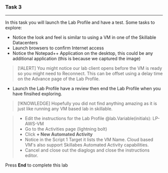 ### Task 3

---

In this task you will launch the Lab Profile and have a test.  Some tasks to explore:

- Notice the look and feel is similar to using a VM in one of the Skillable Datacenters
- Launch browsers to confirm Internet access
- Notice the Notepad++ Application on the desktop, this could be any additional application (this is because we captured the image)

>[!ALERT] You might notice our lab client opens before the VM is ready so you might need to Reconnect.  This can be offset using a delay time on the Advance page of the Lab Profile.

- Launch the Lab Profile have a review then end the Lab Profile when you have finsihed exploring.

>[!KNOWLEDGE] Hopefully you did not find anything amazing as it is just like running any VM based lab in skillable.

> - Edit the instructions for the Lab Profile @lab.Variable(initials): LP-AWS-VM
> - Go to the Activities page (lightning bolt)
> - Click **+ New Automated Activity**
> - Notice in the Script 1 Target it lists the VM Name.  Cloud based VM's also support Skillabes Automated Activity capabilities.
> - Cancel and close out the diaglogs and close the instructions editor.

Press **End** to complete this lab
